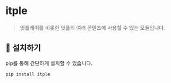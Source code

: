 # itple

> 잇플레이를 비롯한 잇플의 여러 콘텐츠에 사용할 수 있는 모듈입니다.

## 🚀 설치하기

pip를 통해 간단하게 설치할 수 있습니다.

```bash
pip install itple
